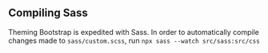 ## Compiling Sass

Theming Bootstrap is expedited with Sass. In order to automatically compile changes made to `sass/custom.scss`, run `npx sass --watch src/sass:src/css`
